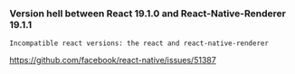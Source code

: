 ### Version hell between React 19.1.0 and React-Native-Renderer 19.1.1
```
Incompatible react versions: the react and react-native-renderer
```
https://github.com/facebook/react-native/issues/51387
